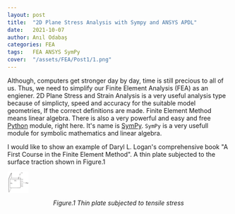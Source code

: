 ```yaml
---
layout: post
title:  "2D Plane Stress Analysis with Sympy and ANSYS APDL"
date:   2021-10-07
author: Anıl Odabaş
categories: FEA
tags:	FEA ANSYS SymPy
cover:  "/assets/FEA/Post1/1.png"
---
```


Although, computers get stronger day by day, time is still precious to all of us. Thus, we need to simplify our Finite Element Analysis (FEA) as an engiener. 2D Plane Stress and Strain Analysis is a very useful analysis type because of simplicty, speed and accuracy for the suitable model geometries, If the correct definitions are made. Finite Element Method means linear algebra. There is also a very powerful and easy and free [Python][Python] module, right here. It's name is [SymPy][SymPy]. `SymPy` is a very usefull module for symbolic mathematics and linear algebra.   


I would like to show an example of Daryl L. Logan's comprehensive book "A First Course in the Finite Element Method". A thin plate subjected to the surface traction shown in Figure.1 

<img src="/assets/FEA/Post1/2.png" alt="Figure.1"  align="center"
	title="Thin plate subjected to tensile stress" width="48" height="48" />
*<center>Figure.1 Thin plate subjected to tensile stress</center>*

[SymPy]: https://www.sympy.org/en/index.html
[Python]: https://www.python.org/
